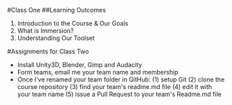 #Class One
##Learning Outcomes
1. Introduction to the Course & Our Goals
2. What is Immersion? 
3. Understanding Our Toolset

#Assignments for Class Two
* Install Unity3D, Blender, Gimp and Audacity
* Form teams, email me your team name and membership
* Once I've renamed your team folder in GitHub:
	(1) setup Git 
	(2) clone the course repository 
	(3) find your team's readme.md file 
	(4) edit it with your team name 
	(5) issue a Pull Request to your team's Readme.md file
